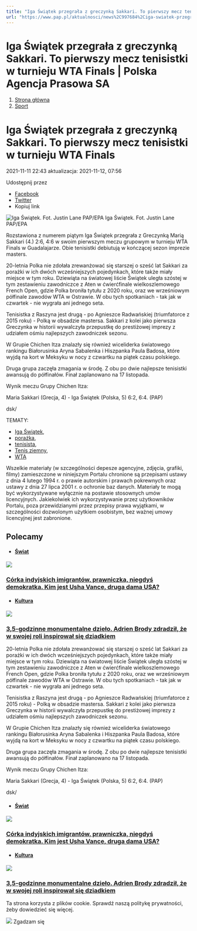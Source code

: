```yaml
---
title: "Iga Świątek przegrała z greczynką Sakkari. To pierwszy mecz tenisistki w turnieju WTA Finals | Polska Agencja Prasowa SA"
url: "https://www.pap.pl/aktualnosci/news%2C997684%2Ciga-swiatek-przegrala-z-greczynka-sakkari-pierwszy-mecz-tenisistki-w"
---
```


# Iga Świątek przegrała z greczynką Sakkari. To pierwszy mecz tenisistki w turnieju WTA Finals | Polska Agencja Prasowa SA














1. [Strona główna](/)
2. [Sport](/list-of-articles/47)









# Iga Świątek przegrała z greczynką Sakkari. To pierwszy mecz tenisistki w turnieju WTA Finals









 2021\-11\-11 22:43 aktualizacja: 2021\-11\-12, 07:56 






 Udostępnij przez
 
* [Facebook](https://www.facebook.com/sharer/sharer.php?u=https://www.pap.pl/aktualnosci/news%2C997684%2Ciga-swiatek-przegrala-z-greczynka-sakkari-pierwszy-mecz-tenisistki-w)
* [Twitter](https://twitter.com/intent/tweet?url=https://www.pap.pl/aktualnosci/news%2C997684%2Ciga-swiatek-przegrala-z-greczynka-sakkari-pierwszy-mecz-tenisistki-w)
* Kopiuj link








![Iga Świątek. Fot. Justin Lane PAP/EPA](/sites/default/files/styles/main_image/public/202111/pap_20210906_1DY.jpg?h=120a2015&itok=RZm4oNv0)
Iga Świątek. Fot. Justin Lane PAP/EPA

Rozstawiona z numerem piątym Iga Świątek przegrała z Greczynką Marią Sakkari (4\.) 2:6, 4:6 w swoim pierwszym meczu grupowym w turnieju WTA Finals w Guadalajarze. Obie tenisistki debiutują w kończącej sezon imprezie masters.







20\-letnia Polka nie zdołała zrewanżować się starszej o sześć lat Sakkari za porażki w ich dwóch wcześniejszych pojedynkach, które także miały miejsce w tym roku. Dziewiąta na światowej liście Świątek uległa szóstej w tym zestawieniu zawodniczce z Aten w ćwierćfinale wielkoszlemowego French Open, gdzie Polka broniła tytułu z 2020 roku, oraz we wrześniowym półfinale zawodów WTA w Ostrawie. W obu tych spotkaniach \- tak jak w czwartek \- nie wygrała ani jednego seta.


Tenisistka z Raszyna jest drugą \- po Agnieszce Radwańskiej (triumfatorce z 2015 roku) \- Polką w obsadzie mastersa. Sakkari z kolei jako pierwsza Greczynka w historii wywalczyła przepustkę do prestiżowej imprezy z udziałem ośmiu najlepszych zawodniczek sezonu.


W Grupie Chichen Itza znalazły się również wiceliderka światowego rankingu Białorusinka Aryna Sabalenka i Hiszpanka Paula Badosa, które wyjdą na kort w Meksyku w nocy z czwartku na piątek czasu polskiego.


Druga grupa zaczęła zmagania w środę. Z obu po dwie najlepsze tenisistki awansują do półfinałów. Finał zaplanowano na 17 listopada.


Wynik meczu Grupy Chichen Itza:


Maria Sakkari (Grecja, 4\) \- Iga Świątek (Polska, 5\) 6:2, 6:4\. (PAP)


dsk/




TEMATY:
* [Iga Świątek](/aktualnosci/index%2C1%2C%2Ciga-swiatek.html),
* [porażka](/aktualnosci/index%2C1%2C%2Cporazka.html),
* [tenisista](/aktualnosci/index%2C1%2C%2Ctenisista.html),
* [Tenis ziemny](/aktualnosci/index%2C1%2C%2Ctenis-ziemny.html),
* [WTA](/aktualnosci/index%2C1%2C%2Cwta.html)







Wszelkie materiały (w szczególności depesze agencyjne, zdjęcia, grafiki, filmy) zamieszczone w niniejszym Portalu chronione są przepisami ustawy z dnia 4 lutego 1994 r. o prawie autorskim i prawach pokrewnych oraz ustawy z dnia 27 lipca 2001 r. o ochronie baz danych. Materiały te mogą być wykorzystywane wyłącznie na postawie stosownych umów licencyjnych. Jakiekolwiek ich wykorzystywanie przez użytkowników Portalu, poza przewidzianymi przez przepisy prawa wyjątkami, w szczególności dozwolonym użytkiem osobistym, bez ważnej umowy licencyjnej jest zabronione.








## Polecamy





* #### [Świat](/list-of-articles/48)

[![](/sites/default/files/styles/main_image/public/202501/pap_20250120_3F3.jpg?h=de9ae349&itok=BFKQemLl)](/aktualnosci/corka-indyjskich-imigrantow-prawniczka-niegdys-demokratka-kim-jest-usha-vance-druga)


### [Córka indyjskich imigrantów, prawniczka, niegdyś demokratka. Kim jest Usha Vance, druga dama USA?](/aktualnosci/corka-indyjskich-imigrantow-prawniczka-niegdys-demokratka-kim-jest-usha-vance-druga)
* #### [Kultura](/list-of-articles/45)

[![](/sites/default/files/styles/main_image/public/202501/pap_20250117_0NT.jpg?h=8f3c4420&itok=5T8Hk6tM)](/aktualnosci/35-godzinne-monumentalne-dzielo-adrien-brody-zdradzil-ze-w-swojej-roli-inspirowal-sie)


### [3,5\-godzinne monumentalne dzieło. Adrien Brody zdradził, że w swojej roli inspirował się dziadkiem](/aktualnosci/35-godzinne-monumentalne-dzielo-adrien-brody-zdradzil-ze-w-swojej-roli-inspirowal-sie)

























20\-letnia Polka nie zdołała zrewanżować się starszej o sześć lat Sakkari za porażki w ich dwóch wcześniejszych pojedynkach, które także miały miejsce w tym roku. Dziewiąta na światowej liście Świątek uległa szóstej w tym zestawieniu zawodniczce z Aten w ćwierćfinale wielkoszlemowego French Open, gdzie Polka broniła tytułu z 2020 roku, oraz we wrześniowym półfinale zawodów WTA w Ostrawie. W obu tych spotkaniach \- tak jak w czwartek \- nie wygrała ani jednego seta.


Tenisistka z Raszyna jest drugą \- po Agnieszce Radwańskiej (triumfatorce z 2015 roku) \- Polką w obsadzie mastersa. Sakkari z kolei jako pierwsza Greczynka w historii wywalczyła przepustkę do prestiżowej imprezy z udziałem ośmiu najlepszych zawodniczek sezonu.


W Grupie Chichen Itza znalazły się również wiceliderka światowego rankingu Białorusinka Aryna Sabalenka i Hiszpanka Paula Badosa, które wyjdą na kort w Meksyku w nocy z czwartku na piątek czasu polskiego.


Druga grupa zaczęła zmagania w środę. Z obu po dwie najlepsze tenisistki awansują do półfinałów. Finał zaplanowano na 17 listopada.


Wynik meczu Grupy Chichen Itza:


Maria Sakkari (Grecja, 4\) \- Iga Świątek (Polska, 5\) 6:2, 6:4\. (PAP)


dsk/




* #### [Świat](/list-of-articles/48)

[![](/sites/default/files/styles/main_image/public/202501/pap_20250120_3F3.jpg?h=de9ae349&itok=BFKQemLl)](/aktualnosci/corka-indyjskich-imigrantow-prawniczka-niegdys-demokratka-kim-jest-usha-vance-druga)


### [Córka indyjskich imigrantów, prawniczka, niegdyś demokratka. Kim jest Usha Vance, druga dama USA?](/aktualnosci/corka-indyjskich-imigrantow-prawniczka-niegdys-demokratka-kim-jest-usha-vance-druga)
* #### [Kultura](/list-of-articles/45)

[![](/sites/default/files/styles/main_image/public/202501/pap_20250117_0NT.jpg?h=8f3c4420&itok=5T8Hk6tM)](/aktualnosci/35-godzinne-monumentalne-dzielo-adrien-brody-zdradzil-ze-w-swojej-roli-inspirowal-sie)


### [3,5\-godzinne monumentalne dzieło. Adrien Brody zdradził, że w swojej roli inspirował się dziadkiem](/aktualnosci/35-godzinne-monumentalne-dzielo-adrien-brody-zdradzil-ze-w-swojej-roli-inspirowal-sie)




 Ta strona korzysta z plików cookie. Sprawdź naszą politykę prywatności, żeby dowiedzieć się więcej.
 

![](/themes/pap/assets/images/ok.png) Zgadzam się
 






